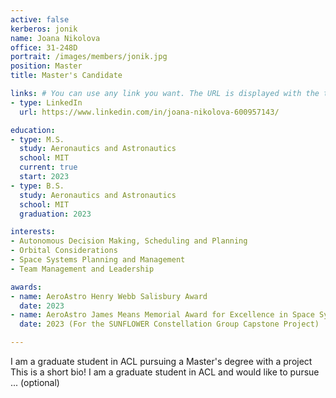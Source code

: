 ```yaml
---
active: false
kerberos: jonik
name: Joana Nikolova
office: 31-248D
portrait: /images/members/jonik.jpg
position: Master
title: Master's Candidate

links: # You can use any link you want. The URL is displayed with the text in the *type* field. 
- type: LinkedIn
  url: https://www.linkedin.com/in/joana-nikolova-600957143/

education:
- type: M.S.
  study: Aeronautics and Astronautics
  school: MIT
  current: true
  start: 2023
- type: B.S.
  study: Aeronautics and Astronautics
  school: MIT
  graduation: 2023 

interests:
- Autonomous Decision Making, Scheduling and Planning
- Orbital Considerations
- Space Systems Planning and Management
- Team Management and Leadership

awards:
- name: AeroAstro Henry Webb Salisbury Award
  date: 2023
- name: AeroAstro James Means Memorial Award for Excellence in Space Systems Engineering
  date: 2023 (For the SUNFLOWER Constellation Group Capstone Project)

--- 
```


I am a graduate student in ACL pursuing a Master's degree with a project 
This is a short bio! I am a graduate student in ACL and would like to pursue ... (optional)
